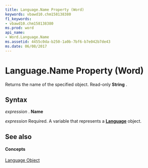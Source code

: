 ```yaml
---
title: Language.Name Property (Word)
keywords: vbawd10.chm158138380
f1_keywords:
- vbawd10.chm158138380
ms.prod: word
api_name:
- Word.Language.Name
ms.assetid: 4455c0da-b250-1a0b-7bf6-b7e042b7de43
ms.date: 06/08/2017
---
```



# Language.Name Property (Word)

Returns the name of the specified object. Read-only  **String** .


## Syntax

 _expression_ . **Name**

 _expression_ Required. A variable that represents a **[Language](Word.Language.md)** object.


## See also


#### Concepts


[Language Object](Word.Language.md)

